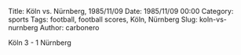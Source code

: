 Title: Köln vs. Nürnberg, 1985/11/09
Date: 1985/11/09 00:00
Category: sports
Tags: football, football scores, Köln, Nürnberg
Slug: koln-vs-nurnberg
Author: carbonero


Köln 3 - 1 Nürnberg
